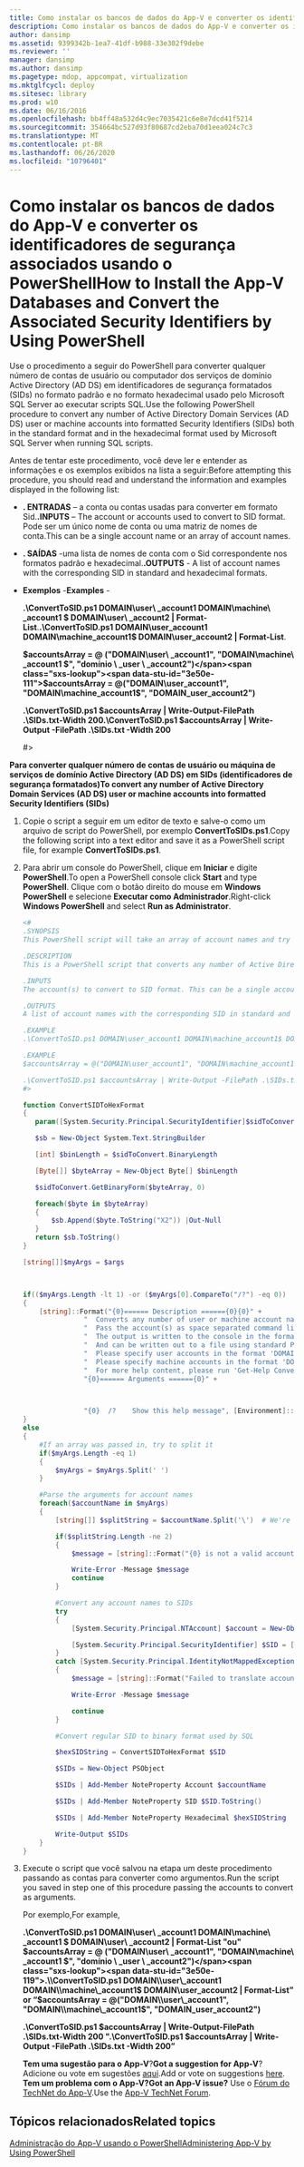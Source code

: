 ```yaml
---
title: Como instalar os bancos de dados do App-V e converter os identificadores de segurança associados usando o PowerShell
description: Como instalar os bancos de dados do App-V e converter os identificadores de segurança associados usando o PowerShell
author: dansimp
ms.assetid: 9399342b-1ea7-41df-b988-33e302f9debe
ms.reviewer: ''
manager: dansimp
ms.author: dansimp
ms.pagetype: mdop, appcompat, virtualization
ms.mktglfcycl: deploy
ms.sitesec: library
ms.prod: w10
ms.date: 06/16/2016
ms.openlocfilehash: bb4ff48a532d4c9ec7035421c6e8e7dcd41f5214
ms.sourcegitcommit: 354664bc527d93f80687cd2eba70d1eea024c7c3
ms.translationtype: MT
ms.contentlocale: pt-BR
ms.lasthandoff: 06/26/2020
ms.locfileid: "10796401"
---
```

# <span data-ttu-id="3e50e-103">Como instalar os bancos de dados do App-V e converter os identificadores de segurança associados usando o PowerShell</span><span class="sxs-lookup"><span data-stu-id="3e50e-103">How to Install the App-V Databases and Convert the Associated Security Identifiers by Using PowerShell</span></span>


<span data-ttu-id="3e50e-104">Use o procedimento a seguir do PowerShell para converter qualquer número de contas de usuário ou computador dos serviços de domínio Active Directory (AD DS) em identificadores de segurança formatados (SIDs) no formato padrão e no formato hexadecimal usado pelo Microsoft SQL Server ao executar scripts SQL.</span><span class="sxs-lookup"><span data-stu-id="3e50e-104">Use the following PowerShell procedure to convert any number of Active Directory Domain Services (AD DS) user or machine accounts into formatted Security Identifiers (SIDs) both in the standard format and in the hexadecimal format used by Microsoft SQL Server when running SQL scripts.</span></span>

<span data-ttu-id="3e50e-105">Antes de tentar este procedimento, você deve ler e entender as informações e os exemplos exibidos na lista a seguir:</span><span class="sxs-lookup"><span data-stu-id="3e50e-105">Before attempting this procedure, you should read and understand the information and examples displayed in the following list:</span></span>

-   <span data-ttu-id="3e50e-106">**. ENTRADAS** – a conta ou contas usadas para converter em formato Sid.</span><span class="sxs-lookup"><span data-stu-id="3e50e-106">**.INPUTS** – The account or accounts used to convert to SID format.</span></span> <span data-ttu-id="3e50e-107">Pode ser um único nome de conta ou uma matriz de nomes de conta.</span><span class="sxs-lookup"><span data-stu-id="3e50e-107">This can be a single account name or an array of account names.</span></span>

-   <span data-ttu-id="3e50e-108">**. SAÍDAS** -uma lista de nomes de conta com o Sid correspondente nos formatos padrão e hexadecimal.</span><span class="sxs-lookup"><span data-stu-id="3e50e-108">**.OUTPUTS** - A list of account names with the corresponding SID in standard and hexadecimal formats.</span></span>

-   <span data-ttu-id="3e50e-109">**Exemplos** -</span><span class="sxs-lookup"><span data-stu-id="3e50e-109">**Examples** -</span></span>

    <span data-ttu-id="3e50e-110">**.\\ConvertToSID.ps1 DOMAIN\\user\ _account1 DOMAIN\\machine\ _account1 $ DOMAIN\\user\ _account2 | Format-List**.</span><span class="sxs-lookup"><span data-stu-id="3e50e-110">**.\\ConvertToSID.ps1 DOMAIN\\user\_account1 DOMAIN\\machine\_account1$ DOMAIN\\user\_account2 | Format-List**.</span></span>

    **<span data-ttu-id="3e50e-111">$accountsArray = @ ("DOMAIN\\user\ _account1", "DOMAIN\\machine\ _account1 $", "domínio \ _user \ _account2")</span><span class="sxs-lookup"><span data-stu-id="3e50e-111">$accountsArray = @("DOMAIN\\user\_account1", "DOMAIN\\machine\_account1$", "DOMAIN\_user\_account2")</span></span>**

    **<span data-ttu-id="3e50e-112">.\\ConvertToSID.ps1 $accountsArray | Write-Output-FilePath .\\SIDs.txt-Width 200</span><span class="sxs-lookup"><span data-stu-id="3e50e-112">.\\ConvertToSID.ps1 $accountsArray | Write-Output -FilePath .\\SIDs.txt -Width 200</span></span>**

    \#&gt;

**<span data-ttu-id="3e50e-113">Para converter qualquer número de contas de usuário ou máquina de serviços de domínio Active Directory (AD DS) em SIDs (identificadores de segurança formatados)</span><span class="sxs-lookup"><span data-stu-id="3e50e-113">To convert any number of Active Directory Domain Services (AD DS) user or machine accounts into formatted Security Identifiers (SIDs)</span></span>**

1. <span data-ttu-id="3e50e-114">Copie o script a seguir em um editor de texto e salve-o como um arquivo de script do PowerShell, por exemplo **ConvertToSIDs.ps1**.</span><span class="sxs-lookup"><span data-stu-id="3e50e-114">Copy the following script into a text editor and save it as a PowerShell script file, for example **ConvertToSIDs.ps1**.</span></span>

2. <span data-ttu-id="3e50e-115">Para abrir um console do PowerShell, clique em **Iniciar** e digite **PowerShell**.</span><span class="sxs-lookup"><span data-stu-id="3e50e-115">To open a PowerShell console click **Start** and type **PowerShell**.</span></span> <span data-ttu-id="3e50e-116">Clique com o botão direito do mouse em **Windows PowerShell** e selecione **Executar como Administrador**.</span><span class="sxs-lookup"><span data-stu-id="3e50e-116">Right-click **Windows PowerShell** and select **Run as Administrator**.</span></span>

   ```powershell
   <#
   .SYNOPSIS
   This PowerShell script will take an array of account names and try to convert each of them to the corresponding SID in standard and hexadecimal formats.

   .DESCRIPTION
   This is a PowerShell script that converts any number of Active Directory (AD) user or machine accounts into formatted Security Identifiers (SIDs) both in the standard format and in the hexadecimal format used by SQL server when running SQL scripts.

   .INPUTS
   The account(s) to convert to SID format. This can be a single account name or an array of account names. Please see examples below.

   .OUTPUTS
   A list of account names with the corresponding SID in standard and hexadecimal formats

   .EXAMPLE
   .\ConvertToSID.ps1 DOMAIN\user_account1 DOMAIN\machine_account1$ DOMAIN\user_account2 | Format-List

   .EXAMPLE
   $accountsArray = @("DOMAIN\user_account1", "DOMAIN\machine_account1$", "DOMAIN_user_account2")

   .\ConvertToSID.ps1 $accountsArray | Write-Output -FilePath .\SIDs.txt -Width 200
   #>

   function ConvertSIDToHexFormat
   {
      param([System.Security.Principal.SecurityIdentifier]$sidToConvert)

      $sb = New-Object System.Text.StringBuilder

      [int] $binLength = $sidToConvert.BinaryLength

      [Byte[]] $byteArray = New-Object Byte[] $binLength

      $sidToConvert.GetBinaryForm($byteArray, 0)

      foreach($byte in $byteArray)
      {
          $sb.Append($byte.ToString("X2")) |Out-Null
      }
      return $sb.ToString()
   }

   [string[]]$myArgs = $args



   if(($myArgs.Length -lt 1) -or ($myArgs[0].CompareTo("/?") -eq 0))
   {
       [string]::Format("{0}====== Description ======{0}{0}" +
                  "  Converts any number of user or machine account names to string and hexadecimal SIDs.{0}" +
                  "  Pass the account(s) as space separated command line parameters. (For example 'ConvertToSID.exe DOMAIN\\Account1 DOMAIN\\Account2 ...'){0}" +
                  "  The output is written to the console in the format 'Account name    SID as string   SID as hexadecimal'{0}" +
                  "  And can be written out to a file using standard PowerShell redirection{0}" +
                  "  Please specify user accounts in the format 'DOMAIN\username'{0}" +
                  "  Please specify machine accounts in the format 'DOMAIN\machinename$'{0}" +
                  "  For more help content, please run 'Get-Help ConvertToSID.ps1'{0}" +
                  "{0}====== Arguments ======{0}" +



                  "{0}  /?    Show this help message", [Environment]::NewLine)
   }
   else
   {
       #If an array was passed in, try to split it
       if($myArgs.Length -eq 1)
       {
           $myArgs = $myArgs.Split(' ')
       }

       #Parse the arguments for account names
       foreach($accountName in $myArgs)
       {
           [string[]] $splitString = $accountName.Split('\')  # We're looking for the format "DOMAIN\Account" so anything that does not match, we reject

           if($splitString.Length -ne 2)
           {
               $message = [string]::Format("{0} is not a valid account name. Expected format 'Domain\username' for user accounts or 'DOMAIN\machinename$' for machine accounts.", $accountName)

               Write-Error -Message $message
               continue
           }

           #Convert any account names to SIDs
           try
           {
               [System.Security.Principal.NTAccount] $account = New-Object System.Security.Principal.NTAccount($splitString[0], $splitString[1])

               [System.Security.Principal.SecurityIdentifier] $SID = [System.Security.Principal.SecurityIdentifier]($account.Translate([System.Security.Principal.SecurityIdentifier]))
           }
           catch [System.Security.Principal.IdentityNotMappedException]
           {
               $message = [string]::Format("Failed to translate account object '{0}' to a SID. Please verify that this is a valid user or machine account.", $account.ToString())

               Write-Error -Message $message

               continue
           }

           #Convert regular SID to binary format used by SQL

           $hexSIDString = ConvertSIDToHexFormat $SID

           $SIDs = New-Object PSObject

           $SIDs | Add-Member NoteProperty Account $accountName

           $SIDs | Add-Member NoteProperty SID $SID.ToString()

           $SIDs | Add-Member NoteProperty Hexadecimal $hexSIDString

           Write-Output $SIDs
       }
   }
   ```

3. <span data-ttu-id="3e50e-117">Execute o script que você salvou na etapa um deste procedimento passando as contas para converter como argumentos.</span><span class="sxs-lookup"><span data-stu-id="3e50e-117">Run the script you saved in step one of this procedure passing the accounts to convert as arguments.</span></span>

   <span data-ttu-id="3e50e-118">Por exemplo,</span><span class="sxs-lookup"><span data-stu-id="3e50e-118">For example,</span></span>

   **<span data-ttu-id="3e50e-119">.\\ConvertToSID.ps1 DOMAIN\\user\ _account1 DOMAIN\\machine\ _account1 $ DOMAIN\\user\ _account2 | Format-List "ou" $accountsArray = @ ("DOMAIN\\user\ _account1", "DOMAIN\\machine\ _account1 $", "domínio \ _user \ _account2")</span><span class="sxs-lookup"><span data-stu-id="3e50e-119">.\\ConvertToSID.ps1 DOMAIN\\user\_account1 DOMAIN\\machine\_account1$ DOMAIN\\user\_account2 | Format-List” or “$accountsArray = @("DOMAIN\\user\_account1", "DOMAIN\\machine\_account1$", "DOMAIN\_user\_account2")</span></span>**

   **<span data-ttu-id="3e50e-120">.\\ConvertToSID.ps1 $accountsArray | Write-Output-FilePath .\\SIDs.txt-Width 200 "</span><span class="sxs-lookup"><span data-stu-id="3e50e-120">.\\ConvertToSID.ps1 $accountsArray | Write-Output -FilePath .\\SIDs.txt -Width 200”</span></span>**

   <span data-ttu-id="3e50e-121">**Tem uma sugestão para o App-V**?</span><span class="sxs-lookup"><span data-stu-id="3e50e-121">**Got a suggestion for App-V**?</span></span> <span data-ttu-id="3e50e-122">Adicione ou vote em sugestões [aqui](http://appv.uservoice.com/forums/280448-microsoft-application-virtualization).</span><span class="sxs-lookup"><span data-stu-id="3e50e-122">Add or vote on suggestions [here](http://appv.uservoice.com/forums/280448-microsoft-application-virtualization).</span></span> **<span data-ttu-id="3e50e-123">Tem um problema com o App-V?</span><span class="sxs-lookup"><span data-stu-id="3e50e-123">Got an App-V issue?</span></span>** <span data-ttu-id="3e50e-124">Use o [Fórum do TechNet do App-V](https://social.technet.microsoft.com/Forums/home?forum=mdopappv).</span><span class="sxs-lookup"><span data-stu-id="3e50e-124">Use the [App-V TechNet Forum](https://social.technet.microsoft.com/Forums/home?forum=mdopappv).</span></span>

## <span data-ttu-id="3e50e-125">Tópicos relacionados</span><span class="sxs-lookup"><span data-stu-id="3e50e-125">Related topics</span></span>


[<span data-ttu-id="3e50e-126">Administração do App-V usando o PowerShell</span><span class="sxs-lookup"><span data-stu-id="3e50e-126">Administering App-V by Using PowerShell</span></span>](administering-app-v-by-using-powershell.md)
